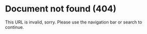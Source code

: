 <!--
Page Not Found
-->

# Document not found (404)

This URL is invalid, sorry. Please use the navigation bar or search to continue.
